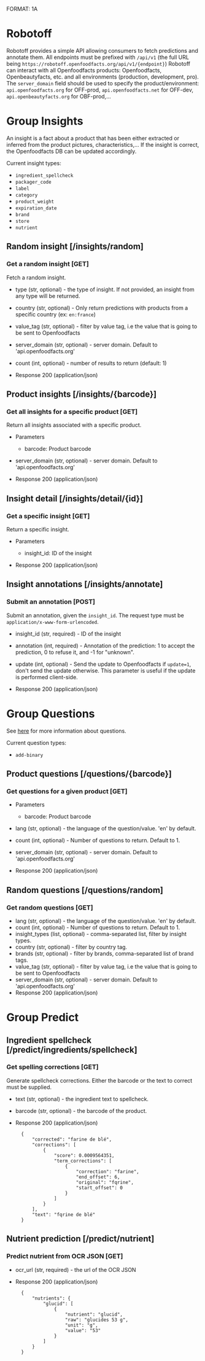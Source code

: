 FORMAT: 1A

# Robotoff

Robotoff provides a simple API allowing consumers to fetch predictions and annotate them.
All endpoints must be prefixed with `/api/v1` (the full URL being `https://robotoff.openfoodfacts.org/api/v1/{endpoint}`)
Robotoff can interact with all Openfoodfacts products: Openfoodfacts, Openbeautyfacts, etc. and all 
environments (production, development, pro). The `server_domain` field should be used to specify the 
product/environment: `api.openfoodfacts.org` for OFF-prod, `api.openfoodfacts.net` for OFF-dev, 
`api.openbeautyfacts.org` for OBF-prod,...

# Group Insights

An insight is a fact about a product that has been either extracted or inferred from the product pictures, characteristics,...
If the insight is correct, the Openfoodfacts DB can be updated accordingly.

Current insight types:

- `ingredient_spellcheck`
- `packager_code`
- `label`
- `category`
- `product_weight`
- `expiration_date`
- `brand`
- `store`
- `nutrient`

## Random insight [/insights/random]

### Get a random insight [GET]

Fetch a random insight.

+ type (str, optional) - the type of insight. If not provided, an insight from any type will be returned.
+ country (str, optional) - Only return predictions with products from a specific country (ex: `en:france`)
+ value_tag (str, optional) - filter by value tag, i.e the value that is going to be sent to Openfoodfacts
+ server_domain (str, optional) - server domain. Default to 'api.openfoodfacts.org'
+ count (int, optional) - number of results to return (default: 1)

+ Response 200 (application/json)


## Product insights [/insights/{barcode}]

### Get all insights for a specific product [GET]

Return all insights associated with a specific product.

+ Parameters
    + barcode: Product barcode

+ server_domain (str, optional) - server domain. Default to 'api.openfoodfacts.org'

+ Response 200 (application/json)


## Insight detail [/insights/detail/{id}]

### Get a specific insight [GET]

Return a specific insight.

+ Parameters
    + insight_id: ID of the insight

+ Response 200 (application/json)


## Insight annotations [/insights/annotate]

### Submit an annotation [POST]

Submit an annotation, given the `insight_id`. The request type must be `application/x-www-form-urlencoded`.

+ insight_id (str, required) - ID of the insight
+ annotation (int, required) - Annotation of the prediction: 1 to accept the prediction, 0 to refuse it, and -1 
  for "unknown".
+ update (int, optional) - Send the update to Openfoodfacts if `update=1`, don't send the update otherwise. This 
  parameter is useful if the update is performed client-side.

+ Response 200 (application/json)



# Group Questions

See [here](https://github.com/openfoodfacts/robotoff/blob/master/doc/questions.md) for more information about 
questions.

Current question types:

- `add-binary`

## Product questions [/questions/{barcode}]

### Get questions for a given product [GET]

+ Parameters
    + barcode: Product barcode

+ lang (str, optional) - the language of the question/value. 'en' by default.
+ count (int, optional) - Number of questions to return. Default to 1.
+ server_domain (str, optional) - server domain. Default to 'api.openfoodfacts.org'

+ Response 200 (application/json)


## Random questions [/questions/random]

### Get random questions [GET]

+ lang (str, optional) - the language of the question/value. 'en' by default.
+ count (int, optional) - Number of questions to return. Default to 1.
+ insight_types (list, optional) - comma-separated list, filter by insight types.
+ country (str, optional) - filter by country tag.
+ brands (str, optional) - filter by brands, comma-separated list of brand tags.
+ value_tag (str, optional) - filter by value tag, i.e the value that is going to be sent to Openfoodfacts
+ server_domain (str, optional) - server domain. Default to 'api.openfoodfacts.org'
+ Response 200 (application/json)


# Group Predict

## Ingredient spellcheck [/predict/ingredients/spellcheck]

### Get spelling corrections [GET]

Generate spellcheck corrections. Either the barcode or the text to correct must be supplied.

+ text (str, optional) - the ingredient text to spellcheck.
+ barcode (str, optional) - the barcode of the product.


+ Response 200 (application/json)

        {
            "corrected": "farine de blé",
            "corrections": [
                {
                    "score": 0.0009564351,
                    "term_corrections": [
                        {
                            "correction": "farine",
                            "end_offset": 6,
                            "original": "fqrine",
                            "start_offset": 0
                        }
                    ]
                }
            ],
            "text": "fqrine de blé"
        }


## Nutrient prediction [/predict/nutrient]

### Predict nutrient from OCR JSON [GET]

+ ocr_url (str, required) - the url of the OCR JSON


+ Response 200 (application/json)

        {
            "nutrients": {
                "glucid": [
                    {
                        "nutrient": "glucid",
                        "raw": "glucides 53 g",
                        "unit": "g",
                        "value": "53"
                    }
                ]
            }
        }
